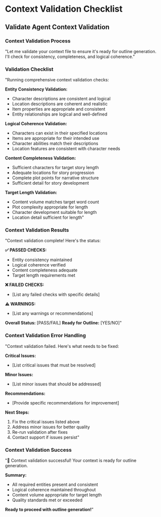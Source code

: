 # Context Validation Checklist

## Validate Agent Context Validation

### Context Validation Process
"Let me validate your context file to ensure it's ready for outline generation. I'll check for consistency, completeness, and logical coherence."

### Validation Checklist
"Running comprehensive context validation checks:

**Entity Consistency Validation:**
- Character descriptions are consistent and logical
- Location descriptions are coherent and realistic
- Item properties are appropriate and consistent
- Entity relationships are logical and well-defined

**Logical Coherence Validation:**
- Characters can exist in their specified locations
- Items are appropriate for their intended use
- Character abilities match their descriptions
- Location features are consistent with character needs

**Content Completeness Validation:**
- Sufficient characters for target story length
- Adequate locations for story progression
- Complete plot points for narrative structure
- Sufficient detail for story development

**Target Length Validation:**
- Content volume matches target word count
- Plot complexity appropriate for length
- Character development suitable for length
- Location detail sufficient for length"

### Context Validation Results
"Context validation complete! Here's the status:

**✅ PASSED CHECKS:**
- Entity consistency maintained
- Logical coherence verified
- Content completeness adequate
- Target length requirements met

**❌ FAILED CHECKS:**
- [List any failed checks with specific details]

**⚠️ WARNINGS:**
- [List any warnings or recommendations]

**Overall Status:** [PASS/FAIL]
**Ready for Outline:** [YES/NO]"

### Context Validation Error Handling
"Context validation failed. Here's what needs to be fixed:

**Critical Issues:**
- [List critical issues that must be resolved]

**Minor Issues:**
- [List minor issues that should be addressed]

**Recommendations:**
- [Provide specific recommendations for improvement]

**Next Steps:**
1. Fix the critical issues listed above
2. Address minor issues for better quality
3. Re-run validation after fixes
4. Contact support if issues persist"

### Context Validation Success
"🎉 Context validation successful! Your context is ready for outline generation.

**Summary:**
- All required entities present and consistent
- Logical coherence maintained throughout
- Content volume appropriate for target length
- Quality standards met or exceeded

**Ready to proceed with outline generation!**"
